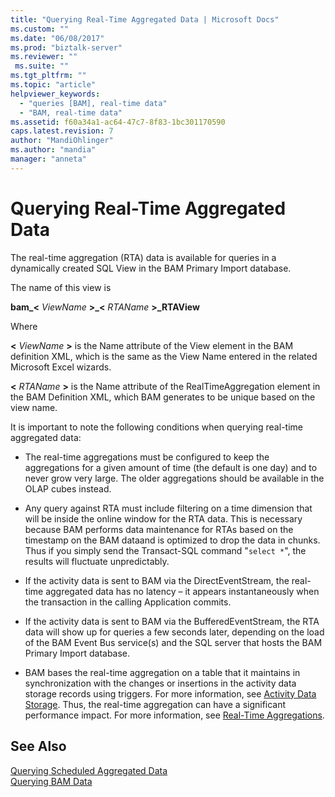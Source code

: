 ```yaml
---
title: "Querying Real-Time Aggregated Data | Microsoft Docs"
ms.custom: ""
ms.date: "06/08/2017"
ms.prod: "biztalk-server"
ms.reviewer: ""
 ms.suite: ""
ms.tgt_pltfrm: ""
ms.topic: "article"
helpviewer_keywords: 
  - "queries [BAM], real-time data"
  - "BAM, real-time data"
ms.assetid: f60a34a1-ac64-47c7-8f83-1bc301170590
caps.latest.revision: 7
author: "MandiOhlinger"
ms.author: "mandia"
manager: "anneta"
---
```

# Querying Real-Time Aggregated Data
The real-time aggregation (RTA) data is available for queries in a dynamically created SQL View in the BAM Primary Import database.  
  
 The name of this view is  
  
 **bam_\<** *ViewName* **>_\<** *RTAName* **>_RTAView**  
  
 Where  
  
 **\<** *ViewName* **>** is the Name attribute of the View element in the BAM definition XML, which is the same as the View Name entered in the related Microsoft Excel wizards.  
  
 **\<** *RTAName* **>** is the Name attribute of the RealTimeAggregation element in the BAM Definition XML, which BAM generates to be unique based on the view name.  
  
 It is important to note the following conditions when querying real-time aggregated data:  
  
-   The real-time aggregations must be configured to keep the aggregations for a given amount of time (the default is one day) and to never grow very large. The older aggregations should be available in the OLAP cubes instead.  
  
-   Any query against RTA must include filtering on a time dimension that will be inside the online window for the RTA data. This is necessary because BAM performs data maintenance for RTAs based  on the  timestamp on the BAM dataand is optimized to drop the data in chunks. Thus if you simply send the Transact-SQL command "`select *`", the results will fluctuate unpredictably.  
  
-   If the activity data is sent to BAM via the DirectEventStream, the real-time aggregated data has no latency – it appears instantaneously when the transaction in the calling Application commits.  
  
-   If the activity data is sent to BAM via the BufferedEventStream, the RTA data will show up for queries a few seconds later, depending on the load of the BAM Event Bus service(s) and the SQL server that hosts the BAM Primary Import database.  
  
-   BAM bases the real-time aggregation on a table that it maintains in synchronization with the changes or insertions in the activity data storage records using triggers. For more information, see [Activity Data Storage](../core/activity-data-storage.md). Thus, the real-time aggregation can have a significant performance impact. For more information, see [Real-Time Aggregations](../core/real-time-aggregations.md).  
  
## See Also  
 [Querying Scheduled Aggregated Data](../core/querying-scheduled-aggregated-data.md)   
 [Querying BAM Data](../core/querying-bam-data.md)